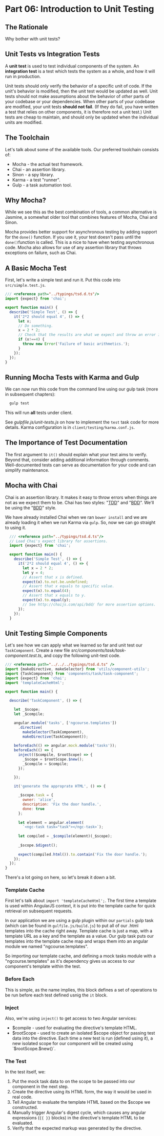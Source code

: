 # Part 06: Introduction to Unit Testing

## The Rationale

Why bother with unit tests?

## Unit Tests vs Integration Tests

A **unit test** is used to test individual components of the system. An
**integration test** is a test which tests the system as a whole, and how it
will run in production.

Unit tests should only verify the behavior of a specific unit of code. If
the unit's behavior is modified, then the unit test would be updated as well.
Unit tests should not make assumptions about the behavior of _other_ parts of
your codebase or your dependencies. When other parts of your codebase are
modified, your unit tests **should not fail**. (If they do fail, you have
written a test that relies on other components, it is therefore not a unit
test.) Unit tests are cheap to maintain, and should only be updated when the
individual units are modified.

## The Toolchain

Let's talk about some of the available tools. Our preferred toolchain consists
of:

* Mocha - the actual test framework.
* Chai - an assertion library.
* Sinon - a spy library.
* Karma - a test "runner".
* Gulp - a task automation tool.

## Why Mocha?

While we see this as the best combination of tools, a common alternative is Jasmine, a somewhat older tool that combines features of Mocha, Chai and Sinon.

Mocha provides better support for asynchronous testing by adding support for the `done()` function. If you use it, your test doesn't pass until the `done()`function is called. This is a nice to have when testing asynchronous code. Mocha also allows for use of any assertion library that throws exceptions on failure, such as Chai.

## A Basic Mocha Test

First, let's write a simple test and run it. Put this code into `src/simple.test.js`.

```javascript
/// <reference path="../typings/tsd.d.ts"/>
import {expect} from 'chai';

export function main() {
  describe('Simple Test', () => {
    it('2*2 should equal 4', () => {
      let x;
      // Do something.
      x = 2 * 2;
      // Check that the results are what we expect and throw an error if something is off.
      if (x!==4) {
        throw new Error('Failure of basic arithmetics.');
      }
    });
  });
}
```

## Running Mocha Tests with Karma and Gulp

We can now run this code from the command line using our gulp task (more in subsequent chapters):

```bash
  gulp test
```

This will run **all** tests under client.

See *gulpfile.js/unit-tests.js* on how to implement the `test` task code for more details. Karma configuration is in `client/testing/karma.conf.js`.

## The Importance of Test Documentation

The first argument to `it()` should explain what your test aims to verify.
Beyond that, consider adding additional information through comments.
Well-documented tests can serve as documentation for your code and can simplify
maintenance.

## Mocha with Chai

Chai is an assertion library. It makes it easy to throw errors when things are
not as we expect them to be. Chai has two styles: "[TDD](http://en.wikipedia.org/wiki/Test-driven_development)" and "[BDD](http://en.wikipedia.org/wiki/Behavior-driven_development)". We'll be using the "[BDD](http://en.wikipedia.org/wiki/Behavior-driven_development)" style.

We have already installed Chai when we ran `bower install` and we are already
loading it when we run Karma via `gulp`. So, now we can go straight to using
it.

```javascript
  /// <reference path="../typings/tsd.d.ts"/>
  // Load Chai's expect library for assertions.
  import {expect} from 'chai';

  export function main() {
    describe('Simple Test', () => {
      it('2*2 should equal 4', () => {
        let x = 2 * 2;
        let y = 4;
        // Assert that x is defined.
        expect(x).to.not.be.undefined;
        // Assert that x equals to specific value.
        expect(x).to.equal(4);
        // Assert that x equals to y.
        expect(x).to.equal(y);
        // See http://chaijs.com/api/bdd/ for more assertion options.
      });
    });
  }
```

## Unit Testing Simple Components

Let's see how we can apply what we learned so far and unit test our `TaskComponent`. Create a new file *src/components/task/task-component.test.ts*, and copy the following unit-test code.

```javascript
/// <reference path="../../../typings/tsd.d.ts" />
import {makeDirective, makeSelector} from 'utils/component-utils';
import {TaskComponent} from 'components/task/task-component';
import {expect} from 'chai';
import 'templateCacheHtml';

export function main() {
    
  describe('TaskComponent', () => {

    let _$scope;
    let _$compile;

    angular.module('tasks', ['ngcourse.templates'])
      .directive(
        makeSelector(TaskComponent), 
        makeDirective(TaskComponent));
          
    beforeEach(() => angular.mock.module('tasks')); 
    beforeEach(() => { 
      inject(($compile, $rootScope) => {
        _$scope = $rootScope.$new();
        _$compile = $compile;
      });

    });

    it('generate the approprate HTML', () => {
      
      _$scope.task = {
        owner: 'alice',
        description: 'Fix the door handle.',
        done: true
      };
      
      let element = angular.element(
        `<ngc-task task="task"></ngc-task>`);
        
      let compiled = _$compile(element)(_$scope);
    
      _$scope.$digest();
      
      expect(compiled.html()).to.contain('Fix the door handle.');
    });
  });
}
```

There's a lot going on here, so let's break it down a bit.

### Template Cache

First let's talk about `import 'templateCacheHtml';`. The first time a template is used within AngularJS context, it is put into the template cache for quick retrieval on subsequent requests.  

In our application we are using a gulp plugin within our `partials` gulp task (which can be found in `gulfile.js/build.js`) to put all of our .html templates into the cache right away. Template cache is just a map, with a template URL as a key and the template as a value. Our gulp task puts our templates into the template cache map and wraps them into an angular module we named "ngcourse.templates".

So importing our template cache, and defining a mock tasks module with a "ngcourse.templates" as it's dependency gives us access to our component's template within the test.

### Before Each 

This is simple, as the name implies, this block defines a set of operations to be run before each test defined usnig the `it` block.

### Inject

Also, we're using `inject()` to get access to two Angular services:

* $compile - used for evaluating the directive's template HTML.
* $rootScope - used to create an isolated $scope object for passing test data into the directive. Each time a new test is run (defined using it), a new isolated scope for our component will be created using `$rootScope.$new()`.

### The Test

In the test itself, we:

1. Put the mock task data to on the scope to be passed into our component in the next step.
2. Create the directive using its HTML form, the way it would be used in real code.
3. Tell Angular to evaluate the template HTML based on the $scope we constructed.
4. Manually trigger Angular's digest cycle, which causes any angular expressions (`{{ }}` blocks) in the directive's template HTML to be evaluated.
5. Verify that the expected markup was generated by the directive.
